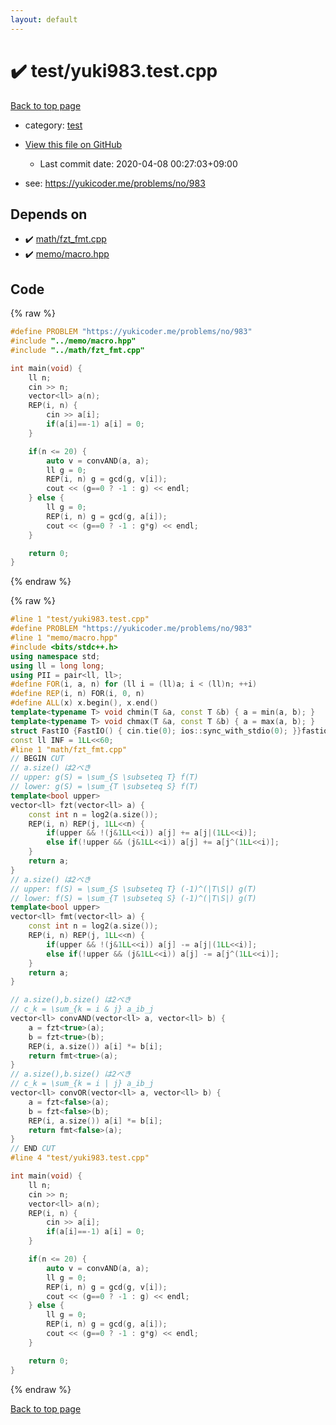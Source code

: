 ```yaml
---
layout: default
---
```


<!-- mathjax config similar to math.stackexchange -->
<script type="text/javascript" async
  src="https://cdnjs.cloudflare.com/ajax/libs/mathjax/2.7.5/MathJax.js?config=TeX-MML-AM_CHTML">
</script>
<script type="text/x-mathjax-config">
  MathJax.Hub.Config({
    TeX: { equationNumbers: { autoNumber: "AMS" }},
    tex2jax: {
      inlineMath: [ ['$','$'] ],
      processEscapes: true
    },
    "HTML-CSS": { matchFontHeight: false },
    displayAlign: "left",
    displayIndent: "2em"
  });
</script>

<script type="text/javascript" src="https://cdnjs.cloudflare.com/ajax/libs/jquery/3.4.1/jquery.min.js"></script>
<script src="https://cdn.jsdelivr.net/npm/jquery-balloon-js@1.1.2/jquery.balloon.min.js" integrity="sha256-ZEYs9VrgAeNuPvs15E39OsyOJaIkXEEt10fzxJ20+2I=" crossorigin="anonymous"></script>
<script type="text/javascript" src="../../assets/js/copy-button.js"></script>
<link rel="stylesheet" href="../../assets/css/copy-button.css" />


# :heavy_check_mark: test/yuki983.test.cpp

<a href="../../index.html">Back to top page</a>

* category: <a href="../../index.html#098f6bcd4621d373cade4e832627b4f6">test</a>
* <a href="{{ site.github.repository_url }}/blob/master/test/yuki983.test.cpp">View this file on GitHub</a>
    - Last commit date: 2020-04-08 00:27:03+09:00


* see: <a href="https://yukicoder.me/problems/no/983">https://yukicoder.me/problems/no/983</a>


## Depends on

* :heavy_check_mark: <a href="../../library/math/fzt_fmt.cpp.html">math/fzt_fmt.cpp</a>
* :heavy_check_mark: <a href="../../library/memo/macro.hpp.html">memo/macro.hpp</a>


## Code

<a id="unbundled"></a>
{% raw %}
```cpp
#define PROBLEM "https://yukicoder.me/problems/no/983"
#include "../memo/macro.hpp"
#include "../math/fzt_fmt.cpp"

int main(void) {
    ll n;
    cin >> n;
    vector<ll> a(n);
    REP(i, n) {
        cin >> a[i];
        if(a[i]==-1) a[i] = 0;
    }

    if(n <= 20) {
        auto v = convAND(a, a);
        ll g = 0;
        REP(i, n) g = gcd(g, v[i]);
        cout << (g==0 ? -1 : g) << endl;
    } else {
        ll g = 0;
        REP(i, n) g = gcd(g, a[i]);
        cout << (g==0 ? -1 : g*g) << endl;
    }

    return 0;
}
```
{% endraw %}

<a id="bundled"></a>
{% raw %}
```cpp
#line 1 "test/yuki983.test.cpp"
#define PROBLEM "https://yukicoder.me/problems/no/983"
#line 1 "memo/macro.hpp"
#include <bits/stdc++.h>
using namespace std;
using ll = long long;
using PII = pair<ll, ll>;
#define FOR(i, a, n) for (ll i = (ll)a; i < (ll)n; ++i)
#define REP(i, n) FOR(i, 0, n)
#define ALL(x) x.begin(), x.end()
template<typename T> void chmin(T &a, const T &b) { a = min(a, b); }
template<typename T> void chmax(T &a, const T &b) { a = max(a, b); }
struct FastIO {FastIO() { cin.tie(0); ios::sync_with_stdio(0); }}fastiofastio;
const ll INF = 1LL<<60;
#line 1 "math/fzt_fmt.cpp"
// BEGIN CUT
// a.size() は2べき
// upper: g(S) = \sum_{S \subseteq T} f(T)
// lower: g(S) = \sum_{T \subseteq S} f(T)
template<bool upper>
vector<ll> fzt(vector<ll> a) {
    const int n = log2(a.size());
    REP(i, n) REP(j, 1LL<<n) {
        if(upper && !(j&1LL<<i)) a[j] += a[j|(1LL<<i)];
        else if(!upper && (j&1LL<<i)) a[j] += a[j^(1LL<<i)];
    }
    return a;
}
// a.size() は2べき
// upper: f(S) = \sum_{S \subseteq T} (-1)^(|T\S|) g(T)
// lower: f(S) = \sum_{T \subseteq S} (-1)^(|T\S|) g(T)
template<bool upper>
vector<ll> fmt(vector<ll> a) {
    const int n = log2(a.size());
    REP(i, n) REP(j, 1LL<<n) {
        if(upper && !(j&1LL<<i)) a[j] -= a[j|(1LL<<i)];
        else if(!upper && (j&1LL<<i)) a[j] -= a[j^(1LL<<i)];
    }
    return a;
}

// a.size(),b.size() は2べき
// c_k = \sum_{k = i & j} a_ib_j
vector<ll> convAND(vector<ll> a, vector<ll> b) {
    a = fzt<true>(a);
    b = fzt<true>(b);
    REP(i, a.size()) a[i] *= b[i];
    return fmt<true>(a);
}
// a.size(),b.size() は2べき
// c_k = \sum_{k = i | j} a_ib_j
vector<ll> convOR(vector<ll> a, vector<ll> b) {
    a = fzt<false>(a);
    b = fzt<false>(b);
    REP(i, a.size()) a[i] *= b[i];
    return fmt<false>(a);
}
// END CUT
#line 4 "test/yuki983.test.cpp"

int main(void) {
    ll n;
    cin >> n;
    vector<ll> a(n);
    REP(i, n) {
        cin >> a[i];
        if(a[i]==-1) a[i] = 0;
    }

    if(n <= 20) {
        auto v = convAND(a, a);
        ll g = 0;
        REP(i, n) g = gcd(g, v[i]);
        cout << (g==0 ? -1 : g) << endl;
    } else {
        ll g = 0;
        REP(i, n) g = gcd(g, a[i]);
        cout << (g==0 ? -1 : g*g) << endl;
    }

    return 0;
}

```
{% endraw %}

<a href="../../index.html">Back to top page</a>

